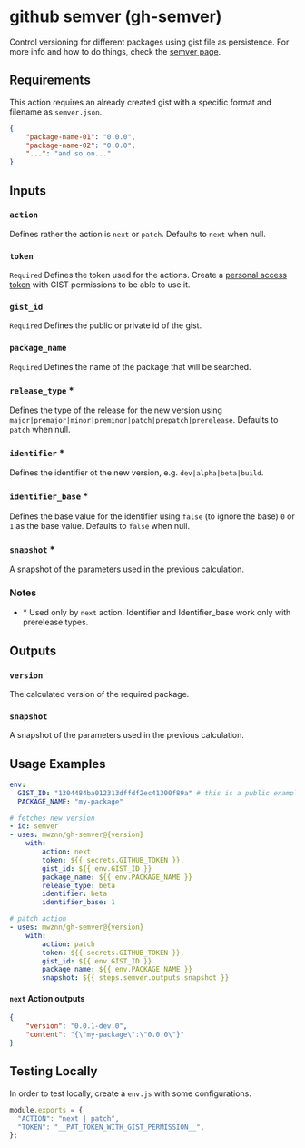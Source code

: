 # github semver (gh-semver)
Control versioning for different packages using gist file as persistence. For more info and how to do things, check the [semver page](https://semver.org/).

## Requirements

This action requires an already created gist with a specific format and filename as `semver.json`.

```json
{
    "package-name-01": "0.0.0",
    "package-name-02": "0.0.0",
    "...": "and so on..."
}
```

## Inputs

### `action`
Defines rather the action is `next` or `patch`. Defaults to `next` when null.

### `token` 
`Required` Defines the token used for the actions. Create a [personal access token](https://github.com/settings/personal-access-tokens/new) with GIST permissions to be able to use it.

### `gist_id`
`Required` Defines the public or private id of the gist.

### `package_name`
`Required` Defines the name of the package that will be searched.

### `release_type` *
Defines the type of the release for the new version using `major|premajor|minor|preminor|patch|prepatch|prerelease`. Defaults to `patch` when null.

### `identifier` *
Defines the identifier ot the new version, e.g. `dev|alpha|beta|build`.

### `identifier_base` *
Defines the base value for the identifier using `false` (to ignore the base) `0` or `1` as the base value. Defaults to `false` when null.

### `snapshot` *
A snapshot of the parameters used in the previous calculation.

### Notes

- \* Used only by `next` action. Identifier and Identifier_base work only with prerelease types.
   
## Outputs

### `version`
The calculated version of the required package.

### `snapshot`
A snapshot of the parameters used in the previous calculation.

## Usage Examples

```yaml
env:
  GIST_ID: "1304484ba012313dffdf2ec41300f89a" # this is a public example
  PACKAGE_NAME: "my-package"

# fetches new version
- id: semver
- uses: mwznn/gh-semver@{version}
    with:
        action: next
        token: ${{ secrets.GITHUB_TOKEN }},
        gist_id: ${{ env.GIST_ID }}
        package_name: ${{ env.PACKAGE_NAME }}
        release_type: beta
        identifier: beta
        identifier_base: 1

# patch action
- uses: mwznn/gh-semver@{version}
    with:
        action: patch
        token: ${{ secrets.GITHUB_TOKEN }},
        gist_id: ${{ env.GIST_ID }}
        package_name: ${{ env.PACKAGE_NAME }}
        snapshot: ${{ steps.semver.outputs.snapshot }}
```

#### `next` Action outputs
```json
{
    "version": "0.0.1-dev.0",
    "content": "{\"my-package\":\"0.0.0\"}"
}
```

## Testing Locally

In order to test locally, create a `env.js` with some configurations.

```js
module.exports = {
  "ACTION": "next | patch",
  "TOKEN": "__PAT_TOKEN_WITH_GIST_PERMISSION__",
};
```